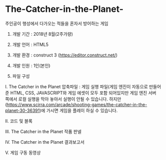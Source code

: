 ﻿# The-Catcher-in-the-Planet-
주인공이 행성에서 다가오는 적들을 혼자서 방어하는 게임

1. 개발 기간 : 2018년 8월(2주가량)

2. 개발 언어 : HTML5

3. 개발 환경 : construct 3 (https://editor.construct.net/)

4. 개발 인원 : 1인(본인)

5. 파일 구성

  I.	The Catcher in the Planet 압축파일 : 게임 실행 파일(게임 엔진이 자동으로 만들어준 HTML, CSS, JAVASCRIPT와 게임 에셋이
  모두 포함 되어있지만 게임 엔진 서버 쪽에서 로컬 실행을 막아 놓아서 실행이 안될 수 있습니다.
  하지만(https://www.scirra.com/arcade/shooting-games/the-catcher-in-the-planet-30-36391)에 가시면 게임을 플레이 하실 수 있습니다.

  II.	코드 및 블록

  III.	The Catcher in the Planet 작품 판넬

  IV.	The Catcher in the Planet  결과보고서

  V.	게임 구동 동영상
